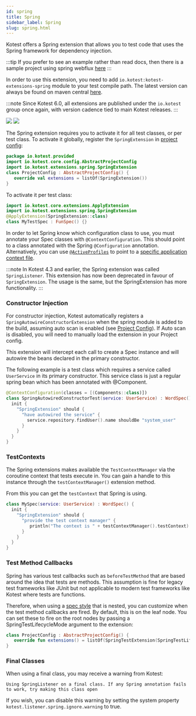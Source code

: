 ```yaml
---
id: spring
title: Spring
sidebar_label: Spring
slug: spring.html
---
```


Kotest offers a Spring extension that allows you to test code that uses the Spring framework for dependency injection.

:::tip
If you prefer to see an example rather than read docs, then there is a sample project using spring webflux [here](https://github.com/kotest/kotest-examples-spring-webflux)
:::

In order to use this extension, you need to add `io.kotest:kotest-extensions-spring` module to your test compile path. The latest version can always be found on maven central [here](https://search.maven.org/search?q=a:kotest-extensions-spring%20AND%20g:io.kotest.extensions).

:::note
Since Kotest 6.0, all extensions are published under the `io.kotest` group once again, with version cadence tied to
main Kotest releases.
:::


[<img src="https://img.shields.io/maven-central/v/io.kotest/kotest-extensions-spring.svg?label=latest%20release"/>](https://search.maven.org/artifact/io.kotest.extensions/kotest-extensions-spring)
[<img src="https://img.shields.io/maven-metadata/v?metadataUrl=https%3A%2F%2Fcentral.sonatype.com%2Frepository%2Fmaven-snapshots%2Fio%2Fkotest%2Fkotest-extensions-spring%2Fmaven-metadata.xml"/>](https://central.sonatype.com/repository/maven-snapshots/io/kotest/kotest-extensions-spring/maven-metadata.xml)


The Spring extension requires you to activate it for all test classes, or per test class. To activate it globally,
register the `SpringExtension` in [project config](../framework/project_config.md):

```kotlin
package io.kotest.provided
import io.kotest.core.config.AbstractProjectConfig
import io.kotest.extensions.spring.SpringExtension
class ProjectConfig : AbstractProjectConfig() {
   override val extensions = listOf(SpringExtension())
}
```

To activate it per test class:

```kotlin
import io.kotest.core.extensions.ApplyExtension
import io.kotest.extensions.spring.SpringExtension
@ApplyExtension(SpringExtension::class)
class MyTestSpec : FunSpec() {}
```

In order to let Spring know which configuration class to use, you must annotate your Spec classes with `@ContextConfiguration`.
This should point to a class annotated with the Spring `@Configuration` annotation. Alternatively, you can use
[`@ActiveProfiles`](https://docs.spring.io/spring-framework/reference/testing/annotations/integration-spring/annotation-activeprofiles.html) to
point to a [specific application context file](https://docs.spring.io/spring-boot/docs/current/reference/html/boot-features-profiles.html).

:::note
In Kotest 4.3 and earlier, the Spring extension was called `SpringListener`. This extension has now been deprecated in favour of `SpringExtension`. The usage is the same, but the SpringExtension has more functionality.
:::

### Constructor Injection

For constructor injection, Kotest automatically registers a `SpringAutowireConstructorExtension`
when the spring module is added to the build, assuming auto scan is enabled (see [Project Config](../framework/project-config.html)). If Auto scan is
disabled, you will need to manually load the extension in your Project config.

This extension will intercept each call to create a Spec instance
and will autowire the beans declared in the primary constructor.

The following example is a test class which requires a service called `UserService` in its primary constructor. This service
class is just a regular spring bean which has been annotated with @Component.

```kotlin
@ContextConfiguration(classes = [(Components::class)])
class SpringAutowiredConstructorTest(service: UserService) : WordSpec() {
  init {
    "SpringExtension" should {
      "have autowired the service" {
        service.repository.findUser().name shouldBe "system_user"
      }
    }
  }
}
```


### TestContexts

The Spring extensions makes available the `TestContextManager` via the coroutine context that tests execute in. You can
gain a handle to this instance through the `testContextManager()` extension method.

From this you can get the `testContext` that Spring is using.

```kotlin
class MySpec(service: UserService) : WordSpec() {
  init {
    "SpringExtension" should {
      "provide the test context manager" {
         println("The context is " + testContextManager().testContext)
      }
    }
  }
}
```


### Test Method Callbacks

Spring has various test callbacks such as `beforeTestMethod` that are based around the idea that tests are methods.
This assumption is fine for legacy test frameworks like JUnit but not applicable to modern test frameworks like Kotest where tests are functions.

Therefore, when using a [spec style](../framework/styles.md) that is nested, you can customize when the test method callbacks are fired.
By default, this is on the leaf node. You can set these to fire on the root nodes by passing a SpringTestLifecycleMode argument to the extension:

```kotlin
class ProjectConfig : AbstractProjectConfig() {
   override fun extensions() = listOf(SpringTestExtension(SpringTestLifecycleMode.Root))
}
```



### Final Classes

When using a final class, you may receive a warning from Kotest:

`Using SpringListener on a final class. If any Spring annotation fails to work, try making this class open`

If you wish, you can disable this warning by setting the system property `kotest.listener.spring.ignore.warning` to true.

